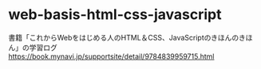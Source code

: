 # web-basis-html-css-javascript
書籍「これからWebをはじめる人のHTML＆CSS、JavaScriptのきほんのきほん」の学習ログ
https://book.mynavi.jp/supportsite/detail/9784839959715.html